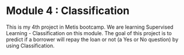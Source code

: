 # Module 4 : Classification
This is my 4th project in Metis bootcamp. We are learning Supervised Learning - Classification on this module.
The goal of this project is to predict if a borrower will repay the loan or not (a Yes or No question) by using Classification.
